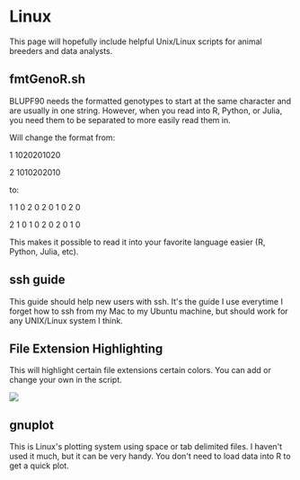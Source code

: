 # Linux

This page will hopefully include helpful Unix/Linux scripts for 
animal breeders and data analysts. 

## fmtGenoR.sh

BLUPF90 needs the formatted genotypes to start at the same 
character and are usually in one string. 
However, when you read into R, Python, or Julia, you need them
to be separated to more easily read them in. 

Will change the format from:

  1     1020201020 
  
  2     1010202010

to:

  1     1 0 2 0 2 0 1 0 2 0 
  
  2     1 0 1 0 2 0 2 0 1 0
  
This makes it possible to read it into your favorite language easier (R, Python, Julia, etc). 

## ssh guide

This guide should help new users with ssh. It's the guide I use everytime I forget how to 
ssh from my Mac to my Ubuntu machine, but should work for any UNIX/Linux system I think. 

## File Extension Highlighting

This will highlight certain file extensions certain colors. You can add or change your own in the script. 

![](/Linux/Screenshots/dir_colors_screenshot.png)

## gnuplot

This is Linux's plotting system using space or tab delimited files. I haven't used it much, but it can be very handy. You don't need to load data into R to get a quick plot. 




